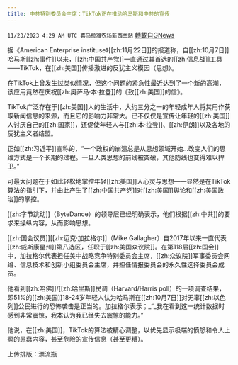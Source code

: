 ```yaml
---
title: 中共特别委员会主席：TikTok正在推动哈马斯和中共的宣传
---
```

`11/23/2023 4:29 AM UTC 喜马拉雅农场新西兰站` [轉載自GNews](https://gnews.org/articles/2006666)

据《American Enterprise instituse》[[zh:11月22日]]的报道称，自[[zh:10月7日]]哈马斯[[zh:事件]]以来，[[zh:中国共产党]]一直通过其首选的[[zh:信息战]]工具——TikTok，在[[zh:美国]]传播激进的反犹主义模因（思想）。

在TikTok上曾发生过类似情况，但这个问题的紧急性最近达到了一个新的高潮，该应用竟然在庆祝[[zh:奥萨马·本·拉登]]的《致[[zh:美国]]的信》。

TikTok广泛存在于[[zh:美国]]人的生活中，大约三分之一的年轻成年人将其用作获取新闻信息的来源，而且它的影响力非常大。已不仅仅是宣传让年轻的[[zh:美国]]人讨厌自己的[[zh:国家]]，还促使年轻人与[[zh:本·拉登]]、[[zh:伊朗]]以及各地的反犹主义者结盟。

正如[[zh:习近平]]宣称的，“一个政权的崩溃总是从思想领域开始...改变人们的思维方式是一个长期的过程。一旦人类思想的前线被突破，其他防线也变得难以捍卫。”

可最大问题在于如此轻松地掌控年轻[[zh:美国]]人心灵与思想——显然是在TikTok算法的指引下，并由此产生了[[zh:中国共产党]]对[[zh:美国]]舆论和[[zh:美国政治]]的掌控。

[[zh:字节跳动]]（ByteDance）的领导层已经明确表示，他们根据[[zh:中共]]的要求来操纵内容，从而影响思想。

[[zh:国会议员]][[zh:迈克·加拉格尔]]（Mike Gallagher）自2017年以来一直代表[[zh:威斯康星州]]第八选区，任职于[[zh:美国众议院]]。在第118届[[zh:国会]]中，加拉格尔代表担任美中战略竞争特别委员会主席，[[zh:众议院]]军事委员会网络、信息技术和创新小组委员会主席，并担任情报委员会的永久性选择委员会成员。

他看到[[zh:哈佛]]/[[zh:哈里斯]]民调（Harvard/Harris poll）的一项调查结果，即51%的[[zh:美国]]18-24岁年轻人认为哈马斯在[[zh:10月7日]]对无辜[[zh:以色列]]公民进行的恐怖袭击是正当的。加拉格尔表示；_“_我在看到这一统计数据时感到非常震惊，我本认为我已经失去震惊的能力。”

他说，在[[zh:美国]]，TikTok的算法被精心调整，以优先显示极端的愤怒和令人上瘾的愚蠢内容，甚至危险的宣传信息（甚至更糟）。

上传排版：漂流瓶
